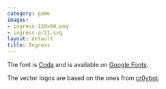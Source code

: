 ```yaml
---
category: game
images:
- ingress-120x60.png
- ingress-ar21.svg
layout: default
title: Ingress
---
```


The font is [Coda](http://code.newtypography.co.uk/coda-font-ingress/) and is available on [Google Fonts](http://www.google.com/fonts/specimen/Coda).

The vector logos are based on the ones from [cr0ybot](http://cr0ybot.github.io/ingress-logos/).
